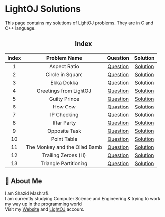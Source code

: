 # LightOJ Solutions

This page contains my solutions of LightOJ problems. They are in C and C++ language.  


<div align="center">

## Index
|  Index  |  Problem Name  |  Question  |  Solution  |
| :-----: | :------------: | :--------: | :--------: |
| 1 | Aspect Ratio | [Question](https://www.lightoj.com/problem/aspect-ratio) | [Solution](https://github.com/ShazidMashrafi/LightOJ/tree/main/Codes/%20-%20Aspect%20Ratio)
| 2 | Circle in Square | [Question](https://www.lightoj.com/problem/circle-in-square) | [Solution](https://github.com/ShazidMashrafi/LightOJ/tree/main/Codes/%20-%20Circle%20in%20Square)
| 3 | Ekka Dokka | [Question](https://www.lightoj.com/problem/ekka-dokka) | [Solution](https://github.com/ShazidMashrafi/LightOJ/tree/main/Codes/%20-%20Ekka%20Dokka)
| 4 | Greetings from LightOJ | [Question](https://www.lightoj.com/problem/greetings-from-lightoj) | [Solution](https://github.com/ShazidMashrafi/LightOJ/tree/main/Codes/%20-%20Greetings%20from%20LightOJ)
| 5 | Guilty Prince | [Question](https://www.lightoj.com/problem/guilty-prince) | [Solution](https://github.com/ShazidMashrafi/LightOJ/tree/main/Codes/%20-%20Guilty%20Prince)
| 6 | How Cow | [Question](https://www.lightoj.com/problem/how-cow) | [Solution](https://github.com/ShazidMashrafi/LightOJ/tree/main/Codes/%20-%20How%20Cow)
| 7 | IP Checking | [Question](https://www.lightoj.com/problem/ip-checking) | [Solution](https://github.com/ShazidMashrafi/LightOJ/tree/main/Codes/%20-%20IP%20Checking)
| 8 | Iftar Party | [Question](https://www.lightoj.com/problem/iftar-party) | [Solution](https://github.com/ShazidMashrafi/LightOJ/tree/main/Codes/%20-%20Iftar%20Party)
| 9 | Opposite Task | [Question](https://www.lightoj.com/problem/opposite-task) | [Solution](https://github.com/ShazidMashrafi/LightOJ/tree/main/Codes/%20-%20Opposite%20Task)
| 10 | Point Table | [Question](https://www.lightoj.com/problem/point-table) | [Solution](https://github.com/ShazidMashrafi/LightOJ/tree/main/Codes/%20-%20Point%20Table)
| 11 | The Monkey and the Oiled Bamb | [Question](https://www.lightoj.com/problem/the-monkey-and-the-oiled-bamb) | [Solution](https://github.com/ShazidMashrafi/LightOJ/tree/main/Codes/%20-%20The%20Monkey%20and%20the%20Oiled%20Bamb)
| 12 | Trailing Zeroes (III) | [Question](https://www.lightoj.com/problem/trailing-zeroes-(iii)) | [Solution](https://github.com/ShazidMashrafi/LightOJ/tree/main/Codes/%20-%20Trailing%20Zeroes%20(III))
| 13 | Triangle Partitioning | [Question](https://www.lightoj.com/problem/triangle-partitioning) | [Solution](https://github.com/ShazidMashrafi/LightOJ/tree/main/Codes/%20-%20Triangle%20Partitioning)

</div>

## 🚀 About Me

I am Shazid Mashrafi.  
I am currently studying Computer Science and Engineering & trying to work my way up in the programming world.     
Visit my [Website](https://shazidmashrafi.com) and [LightOJ](https://lightoj.com/user/shazidmashrafi) account.